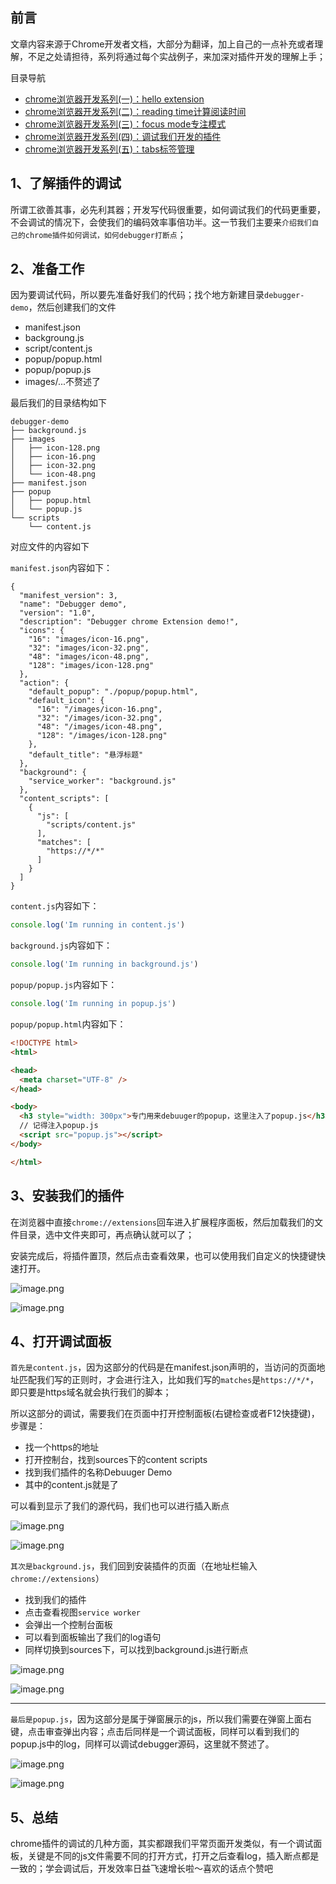 ## 前言
   
   文章内容来源于Chrome开发者文档，大部分为翻译，加上自己的一点补充或者理解，不足之处请担待，系列将通过每个实战例子，来加深对插件开发的理解上手；

目录导航
- [chrome浏览器开发系列(一)：hello extension](https://juejin.cn/post/7159443319938875428)
- [chrome浏览器开发系列(二)：reading time计算阅读时间](https://juejin.cn/post/7159443757878755364)
- [chrome浏览器开发系列(三)：focus mode专注模式](https://juejin.cn/post/7159443901193928711)
- [chrome浏览器开发系列(四)：调试我们开发的插件](https://juejin.cn/post/7159444710384205832)
- [chrome浏览器开发系列(五)：tabs标签管理](https://juejin.cn/post/7159445226707222558)

## 1、了解插件的调试

所谓工欲善其事，必先利其器；开发写代码很重要，如何调试我们的代码更重要，不会调试的情况下，会使我们的编码效率事倍功半。这一节我们主要来`介绍我们自己的chrome插件如何调试，如何debugger打断点`；

## 2、准备工作

因为要调试代码，所以要先准备好我们的代码；找个地方新建目录`debugger-demo`，然后创建我们的文件

- manifest.json
- backgroung.js
- script/content.js
- popup/popup.html
- popup/popup.js
- images/...不赘述了

最后我们的目录结构如下
```
debugger-demo
├── background.js
├── images
│   ├── icon-128.png
│   ├── icon-16.png
│   ├── icon-32.png
│   └── icon-48.png
├── manifest.json
├── popup
│   ├── popup.html
│   └── popup.js
└── scripts
    └── content.js
```

对应文件的内容如下

`manifest.json`内容如下：
```
{
  "manifest_version": 3,
  "name": "Debugger demo",
  "version": "1.0",
  "description": "Debugger chrome Extension demo!",
  "icons": {
    "16": "images/icon-16.png",
    "32": "images/icon-32.png",
    "48": "images/icon-48.png",
    "128": "images/icon-128.png"
  },
  "action": {
    "default_popup": "./popup/popup.html",
    "default_icon": {
      "16": "/images/icon-16.png",
      "32": "/images/icon-32.png",
      "48": "/images/icon-48.png",
      "128": "/images/icon-128.png"
    },
    "default_title": "悬浮标题"
  },
  "background": {
    "service_worker": "background.js"
  },
  "content_scripts": [
    {
      "js": [
        "scripts/content.js"
      ],
      "matches": [
        "https://*/*"
      ]
    }
  ]
}
```

`content.js`内容如下：
```js
console.log('Im running in content.js')
```

`background.js`内容如下：
```js
console.log('Im running in background.js')
```

`popup/popup.js`内容如下：
```js
console.log('Im running in popup.js')
```

`popup/popup.html`内容如下：
```html
<!DOCTYPE html>
<html>

<head>
  <meta charset="UTF-8" />
</head>

<body>
  <h3 style="width: 300px">专门用来debuuger的popup，这里注入了popup.js</h3>
  // 记得注入popup.js
  <script src="popup.js"></script>
</body>

</html>
```

## 3、安装我们的插件

在浏览器中直接```chrome://extensions```回车进入扩展程序面板，然后加载我们的文件目录，选中文件夹即可，再点确认就可以了；

安装完成后，将插件置顶，然后点击查看效果，也可以使用我们自定义的快捷键快速打开。


![image.png](https://p6-juejin.byteimg.com/tos-cn-i-k3u1fbpfcp/fa617d42f1e9437f89f38b7e1c8082e7~tplv-k3u1fbpfcp-watermark.image?)


![image.png](https://p9-juejin.byteimg.com/tos-cn-i-k3u1fbpfcp/793eb6eb81b24e6a80fceb24073c50e5~tplv-k3u1fbpfcp-watermark.image?)

## 4、打开调试面板

`首先是content.js`，因为这部分的代码是在manifest.json声明的，当访问的页面地址匹配我们写的正则时，才会进行注入，比如我们写的`matches`是`https://*/*`，即只要是https域名就会执行我们的脚本；

所以这部分的调试，需要我们在页面中打开控制面板(右键检查或者F12快捷键)，步骤是：

- 找一个https的地址
- 打开控制台，找到sources下的content scripts
- 找到我们插件的名称Debuuger Demo
- 其中的content.js就是了

可以看到显示了我们的源代码，我们也可以进行插入断点

![image.png](https://p1-juejin.byteimg.com/tos-cn-i-k3u1fbpfcp/60fad29aa3a1456791eda42939bc6792~tplv-k3u1fbpfcp-watermark.image?)


![image.png](https://p6-juejin.byteimg.com/tos-cn-i-k3u1fbpfcp/79fa928aa19143d3a8b8523f6b16997c~tplv-k3u1fbpfcp-watermark.image?)

`其次是background.js`，我们回到安装插件的页面（在地址栏输入`chrome://extensions`）

- 找到我们的插件
- 点击查看视图`service worker`
- 会弹出一个控制台面板
- 可以看到面板输出了我们的log语句
- 同样切换到sources下，可以找到background.js进行断点


![image.png](https://p1-juejin.byteimg.com/tos-cn-i-k3u1fbpfcp/c59457ceb2a0442885ada7f5d5f2fe4e~tplv-k3u1fbpfcp-watermark.image?)


![image.png](https://p6-juejin.byteimg.com/tos-cn-i-k3u1fbpfcp/3d472136507f440ab2b007712d7e9d5a~tplv-k3u1fbpfcp-watermark.image?)

---

`最后是popup.js`，因为这部分是属于弹窗展示的js，所以我们需要在弹窗上面右键，点击审查弹出内容；点击后同样是一个调试面板，同样可以看到我们的popup.js中的log，同样可以调试debugger源码，这里就不赘述了。


![image.png](https://p1-juejin.byteimg.com/tos-cn-i-k3u1fbpfcp/c2575e238e4a428894b9c13a6aa25b69~tplv-k3u1fbpfcp-watermark.image?)


![image.png](https://p9-juejin.byteimg.com/tos-cn-i-k3u1fbpfcp/a7f9358132614520aa9e73d2635f58c8~tplv-k3u1fbpfcp-watermark.image?)

## 5、总结

chrome插件的调试的几种方面，其实都跟我们平常页面开发类似，有一个调试面板，关键是不同的js文件需要不同的打开方式，打开之后查看log，插入断点都是一致的；学会调试后，开发效率日益飞速增长啦～喜欢的话点个赞吧